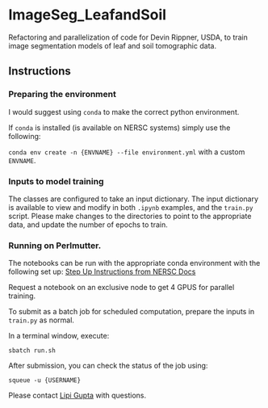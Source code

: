# ImageSeg_LeafandSoil
Refactoring and parallelization of code for Devin Rippner, USDA, to train image segmentation models of leaf and soil tomographic data.


## Instructions

### Preparing the environment

I would suggest using `conda` to make the correct python environment. 

If `conda` is installed (is available on NERSC systems) simply use the following: 

`conda env create -n {ENVNAME} --file environment.yml` with a custom `ENVNAME`.

### Inputs to model training

The classes are configured to take an input dictionary. The input dictionary is available to view and modify in both `.ipynb` examples, and the `train.py` script. Please make changes to the directories to point to the appropriate data, and update the number of epochs to train. 

### Running on Perlmutter. 

The notebooks can be run with the appropriate conda environment with the following set up: 
[Step Up Instructions from NERSC Docs](https://docs.nersc.gov/development/languages/python/faq-troubleshooting/#can-i-use-my-conda-environment-in-jupyter)

Request a notebook on an exclusive node to get 4 GPUS for parallel training. 

To submit as a batch job for scheduled computation, prepare the inputs in `train.py` as normal. 

In a terminal window, execute: 

`sbatch run.sh`

After submission, you can check the status of the job using: 

`squeue -u {USERNAME}`

Please contact [Lipi Gupta](lipigupta@lbl.gov) with questions. 
